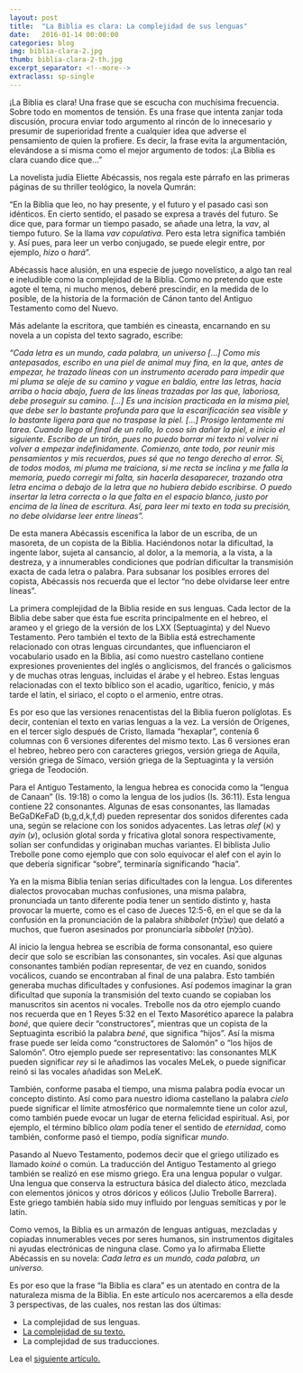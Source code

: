 ```yaml
---
layout: post
title:  "La Biblia es clara: La complejidad de sus lenguas"
date:   2016-01-14 00:00:00
categories: blog
img: biblia-clara-2.jpg
thumb: biblia-clara-2-th.jpg
excerpt_separator: <!--more-->
extraclass: sp-single
---
```

¡La Biblia es clara! Una frase que se escucha con muchísima frecuencia. Sobre todo en momentos de tensión. Es una frase que intenta zanjar toda discusión, procura enviar todo argumento al rincón de lo innecesario y presumir de superioridad frente a cualquier idea que adverse el pensamiento de quien la profiere. Es decir, la frase evita la argumentación, elevándose a sí misma como el mejor argumento de todos: ¡La Biblia es clara cuando dice que…” 

<!--more-->

La novelista judía Eliette Abécassis, nos regala este párrafo en las primeras páginas de su thriller teológico, la novela Qumrán: 

“En la Biblia que leo, no hay presente, y el futuro y el pasado casi son idénticos. En cierto sentido, el pasado se expresa a través del futuro.  Se dice que, para formar un tiempo pasado, se añade una letra, la _vav_, al tiempo futuro. Se la llama _vav copulativa_. Pero esta letra significa también y. Así pues, para leer un verbo conjugado, se puede elegir entre, por ejemplo, _hizo_ o _hará_”.

Abécassis hace alusión, en una especie de juego novelístico, a algo tan real e ineludible como la complejidad de la Biblia.  Como no pretendo que este agote el tema, ni mucho menos, deberé prescindir, en la medida de lo posible, de la historia de la formación de Cánon tanto del Antiguo Testamento como del Nuevo. 

Más adelante la escritora, que también es cineasta, encarnando en su novela a un copista del texto sagrado, escribe:  

_“Cada letra es un mundo, cada palabra, un universo […] Como mis antepasados, escribo en una piel de animal muy fina, en la que, antes de empezar, he trazado líneas con un instrumento acerado para impedir que mi pluma se aleje de su camino y vague en baldío, entre las letras, hacia arriba o hacia abajo, fuera de las líneas trazadas por las que, laboriosa, debe proseguir su camino. […] Es una incision practicada en la misma piel, que debe ser lo bastante profunda para que la escarificación sea visible y lo bastante ligera para que no traspase la piel. […] Prosigo lentamente mi tarea. Cuando llego al final de un rollo, lo coso sin dañar la piel, e inicio el siguiente. Escribo de un tirón, pues no puedo borrar mi texto ni volver ni volver a empezar indefinidamente. Comienzo, ante todo, por reunir mis pensamientos y mis recuerdos, pues sé que no tengo derecho al error. Si, de todos modos, mi pluma me traiciona, si me recta se inclina y me falla la memoria, puedo corregir mi falta, sin hacerla desaparecer, trazando otra letra encima o debajo de la letra que no hubiera debido escribirse. O puedo insertar la letra correcta o la que falta en el espacio blanco, justo por encima de la línea de escritura. Así, para leer mi texto en toda su precisión, no debe olvidarse leer entre líneas”._

De esta manera Abécassis escenifica la labor de un escriba, de un masoreta, de un copista de la Biblia. Haciéndonos notar la dificultad, la ingente labor, sujeta al cansancio, al dolor, a la memoria, a la vista, a la destreza, y a innumerables condiciones que podrían dificultar la transmisión exacta de cada letra o palabra. Para subsanar los posibles errores del copista, Abécassis nos recuerda que el lector “no debe olvidarse leer entre líneas”.  

La primera complejidad de la Biblia reside en sus lenguas. Cada lector de la Biblia debe saber que ésta fue escrita principalmente en el hebreo, el arameo y el griego de la versión de los LXX (Septuaginta) y del Nuevo Testamento. Pero también el texto de la Biblia está estrechamente relacionado con otras lenguas circundantes, que influenciaron el vocabulario usado en la Biblia, así como nuestro castellano contiene expresiones provenientes del inglés o anglicismos, del francés o galicismos y de muchas otras lenguas, incluidas el árabe y el hebreo. Estas lenguas relacionadas con el texto bíblico son el acadio, ugarítico, fenicio, y más tarde el latín, el siriaco, el copto o el armenio, entre otras. 

Es por eso que las versiones renacentistas del la Biblia fueron políglotas. Es decir, contenían el texto en varias lenguas a la vez. La versión de Orígenes, en el tercer siglo después de Cristo, llamada “hexaplar”, contenía 6 columnas con 6 versiones diferentes del mismo texto. Las 6 versiones eran el hebreo, hebreo pero con caracteres griegos, versión griega de Aquila, versión griega de Símaco, versión griega de la Septuaginta y la versión griega de Teodoción. 

Para el Antiguo Testamento, la lengua hebrea es conocida como la “lengua de Canaan” (Is. 19:18) o como la lengua de los judíos (Is. 36:11). Esta lengua contiene 22 consonantes. Algunas de esas consonantes, las llamadas BeGaDKeFaD (b,g,d,k,f,d) pueden representar dos sonidos diferentes cada una, según se relacione con los sonidos adyacentes. Las letras _alef_ (א) y _ayin_ (ע), oclusión glotal sorda y fricativa glotal sonora respectivamente, solían ser confundidas y originaban muchas variantes. El biblista Julio Trebolle pone como ejemplo que con solo equivocar el alef con el ayin lo que debería significar “sobre”, terminaría significando “hacia”. 

Ya en la misma Biblia tenían serias dificultades con la lengua. Los diferentes dialectos provocaban muchas confusiones, una misma palabra, pronunciada un tanto diferente podía tener un sentido distinto y, hasta provocar la muerte, como es el caso de Jueces 12:5-6, en el que se da la confusión en la pronunciación de la palabra _shibbolet_ (שִׁבֹּ֜לֶת) que delató a muchos, que fueron asesinados por pronunciarla _sibbolet_ (סִבֹּ֗לֶת).  

Al inicio la lengua hebrea se escribía de forma consonantal, eso quiere decir que solo se escribían las consonantes, sin vocales. Así que algunas consonantes también podían representar, de vez en cuando, sonidos vocálicos, cuando se encontraban al final de una palabra. Esto también generaba muchas dificultades y confusiones. Así podemos imaginar la gran dificultad que suponía la transmisión del texto cuando se copiaban los manuscritos sin acentos ni vocales. Trebolle nos da otro ejemplo cuando nos recuerda que en 1 Reyes 5:32 en el Texto Masorético aparece la palabra _boné_, que quiere decir “constructores”, mientras que un copista de la Septuaginta escribió la palabra _bené_, que significa “hijos”. Así la misma frase puede ser leída como “constructores de Salomón” o “los hijos de Salomón”. Otro ejemplo puede ser representativo: las consonantes MLK pueden significar _rey_ si le añadimos las vocales MeLek, o puede significar reinó si las vocales añadidas son MeLeK. 

También, conforme pasaba el tiempo, una misma palabra podía evocar un concepto distinto. Así como para nuestro idioma castellano la palabra _cielo_ puede significar el límite atmosférico que normalemnte tiene un color azul, como también puede evocar un lugar de eterna felicidad espiritual. Asi, por ejemplo, el término bíblico _olam_ podía tener el sentido de _eternidad_, como también, conforme pasó el tiempo, podía significar _mundo_. 

Pasando al Nuevo Testamento, podemos decir que el griego utilizado es llamado _koiné_ o común. La traducción del Antiguo Testamento al griego también se realizó en ese mismo griego. Era una lengua popular o vulgar. Una lengua que conserva la estructura básica del dialecto ático, mezclada con elementos jónicos y otros dóricos y eólicos (Julio Trebolle Barrera). Este griego también había sido muy influido por lenguas semíticas y por le latín. 

Como vemos, la Biblia es un armazón de lenguas antiguas, mezcladas y copiadas innumerables veces por seres humanos, sin instrumentos digitales ni ayudas electrónicas de ninguna clase. Como ya lo afirmaba Eliette Abécassis en su novela: _Cada letra es un mundo, cada palabra, un universo._

Es por eso que la frase “la Biblia es clara” es un atentado en contra de la naturaleza misma de la Biblia.  En este artículo nos acercaremos a ella desde 3 perspectivas, de las cuales, nos restan las dos últimas:

- La complejidad de sus lenguas.
- [La complejidad de su texto.](/blog/2016/01/17/la-biblia-es-clara-3.html)
- La complejidad de sus traducciones. 

Lea el [siguiente artículo.](/blog/2016/01/17/la-biblia-es-clara-3.html)
